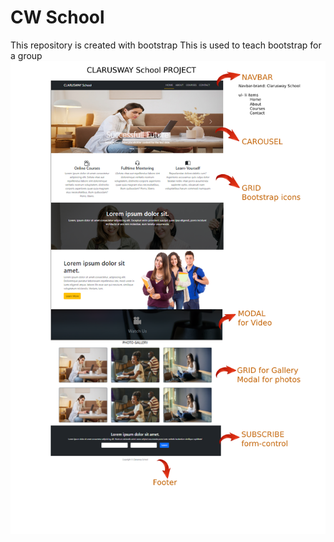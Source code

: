 # CW School 
This repository is created with bootstrap
This is used to teach bootstrap for a group
![Layout](./img/cwproject.png)